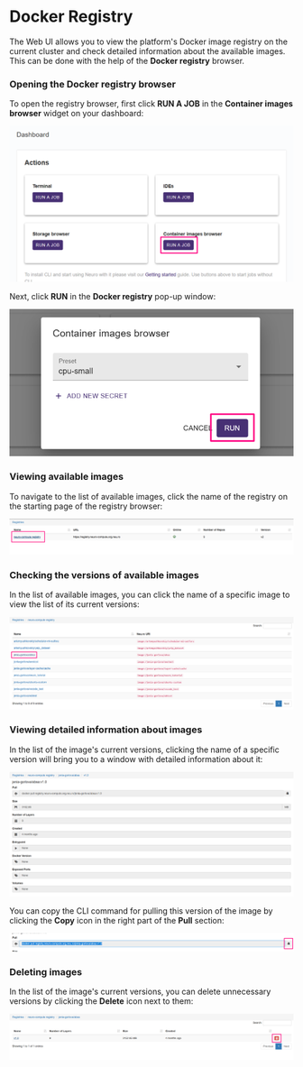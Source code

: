 # Docker Registry

The Web UI allows you to view the platform's Docker image registry on the current cluster and check detailed information about the available images. This can be done with the help of the **Docker registry** browser.  

### Opening the Docker registry browser

To open the registry browser, first click **RUN A JOB** in the **Container images browser** widget on your dashboard:

![](../../.gitbook/assets/image%20%28211%29.png)

Next, click **RUN** in the **Docker registry** pop-up window:

![](../../.gitbook/assets/image%20%28193%29.png)

### Viewing available images

To navigate to the list of available images, click the name of the registry on the starting page of the registry browser:

![](../../.gitbook/assets/image%20%28131%29.png)

### Checking the versions of available images

In the list of available images, you can click the name of a specific image to view the list of its current versions:

![](../../.gitbook/assets/image%20%28129%29.png)

### Viewing detailed information about images

In the list of the image's current versions, clicking the name of a specific version will bring you to a window with detailed information about it:

![](../../.gitbook/assets/image%20%28126%29.png)

You can copy the CLI command for pulling this version of the image by clicking the **Copy** icon in the right part of the **Pull** section:

![](../../.gitbook/assets/image%20%28128%29.png)

### Deleting images

In the list of the image's current versions, you can delete unnecessary versions by clicking the **Delete** icon next to them:

![](../../.gitbook/assets/image%20%28124%29.png)


